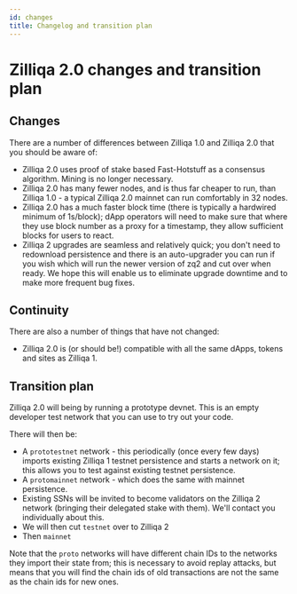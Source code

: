 ```yaml
---
id: changes
title: Changelog and transition plan
---
```


# Zilliqa 2.0 changes and transition plan

## Changes

There are a number of differences between Zilliqa 1.0 and Zilliqa 2.0 that you should be aware of:

- Zilliqa 2.0 uses proof of stake based Fast-Hotstuff as a consensus algorithm. Mining is no longer necessary.
- Zilliqa 2.0 has many fewer nodes, and is thus far cheaper to run, than Zilliqa 1.0 - a typical Zilliqa 2.0 mainnet can run comfortably in 32 nodes.
- Zilliqa 2.0 has a much faster block time (there is typically a hardwired minimum of 1s/block); dApp operators will need to make sure that where they use block number as a proxy for a timestamp, they allow sufficient blocks for users to react.
- Zilliqa 2 upgrades are seamless and relatively quick; you don't need to redownload persistence and there is an auto-upgrader you can run if you wish which will run the newer version of zq2 and cut over when ready. We hope this will enable us to eliminate upgrade downtime and to make more frequent bug fixes.

## Continuity

There are also a number of things that have not changed:

- Zilliqa 2.0 is (or should be!) compatible with all the same dApps, tokens and sites as Zilliqa 1.

## Transition plan

Zilliqa 2.0 will being by running a prototype devnet. This is an empty developer test network that you can use to try out your code.

There will then be:

- A `prototestnet` network - this periodically (once every few days) imports existing Zilliqa 1 testnet persistence and starts a network on it; this allows you to test against existing testnet persistence.
- A `protomainnet` network - which does the same with mainnet persistence.
- Existing SSNs will be invited to become validators on the Zilliqa 2 network (bringing their delegated stake with them). We'll contact you individually about this.
- We will then cut `testnet` over to Zilliqa 2
- Then `mainnet`

Note that the `proto` networks will have different chain IDs to the networks they import their state from; this is necessary to avoid replay attacks, but means that you will find the chain ids of old transactions are not the same as the chain ids for new ones.
